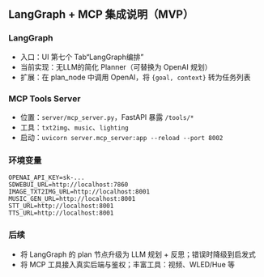 ## LangGraph + MCP 集成说明（MVP）

### LangGraph
- 入口：UI 第七个 Tab“LangGraph编排”
- 当前实现：无LLM的简化 Planner（可替换为 OpenAI 规划）
- 扩展：在 plan_node 中调用 OpenAI，将 `{goal, context}` 转为任务列表

### MCP Tools Server
- 位置：`server/mcp_server.py`，FastAPI 暴露 `/tools/*`
- 工具：`txt2img`、`music`、`lighting`
- 启动：`uvicorn server.mcp_server:app --reload --port 8002`

### 环境变量
```
OPENAI_API_KEY=sk-...
SDWEBUI_URL=http://localhost:7860
IMAGE_TXT2IMG_URL=http://localhost:8001
MUSIC_GEN_URL=http://localhost:8001
STT_URL=http://localhost:8001
TTS_URL=http://localhost:8001
```

### 后续
- 将 LangGraph 的 plan 节点升级为 LLM 规划 + 反思；错误时降级到启发式
- 将 MCP 工具接入真实后端与鉴权；丰富工具：视频、WLED/Hue 等


